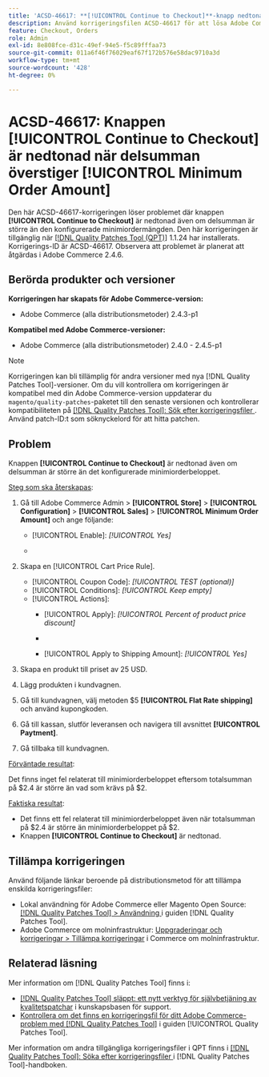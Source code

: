 ```yaml
---
title: 'ACSD-46617: **[!UICONTROL Continue to Checkout]**-knapp nedtonad när delsumman är större än det konfigurerade minimiorderbeloppet'
description: Använd korrigeringsfilen ACSD-46617 för att lösa Adobe Commerce-problemet där knappen **[!UICONTROL Continue to Checkout]** är nedtonad även om delsumman är större än det konfigurerade minimiantalet order.
feature: Checkout, Orders
role: Admin
exl-id: 8e808fce-d31c-49ef-94e5-f5c89fffaa73
source-git-commit: 011a6f46f76029eaf67f172b576e58dac9710a3d
workflow-type: tm+mt
source-wordcount: '428'
ht-degree: 0%

---
```


# ACSD-46617: Knappen [!UICONTROL Continue to Checkout] är nedtonad när delsumman överstiger [!UICONTROL Minimum Order Amount]

Den här ACSD-46617-korrigeringen löser problemet där knappen **[!UICONTROL Continue to Checkout]** är nedtonad även om delsumman är större än den konfigurerade minimiordermängden. Den här korrigeringen är tillgänglig när [[!DNL Quality Patches Tool (QPT)]](https://experienceleague.adobe.com/en/docs/commerce-operations/tools/quality-patches-tool/quality-patches-tool-to-self-serve-quality-patches) 1.1.24 har installerats. Korrigerings-ID är ACSD-46617. Observera att problemet är planerat att åtgärdas i Adobe Commerce 2.4.6.

## Berörda produkter och versioner

**Korrigeringen har skapats för Adobe Commerce-version:**

* Adobe Commerce (alla distributionsmetoder) 2.4.3-p1

**Kompatibel med Adobe Commerce-versioner:**

* Adobe Commerce (alla distributionsmetoder) 2.4.0 - 2.4.5-p1

>[!NOTE]
>
>Korrigeringen kan bli tillämplig för andra versioner med nya [!DNL Quality Patches Tool]-versioner. Om du vill kontrollera om korrigeringen är kompatibel med din Adobe Commerce-version uppdaterar du `magento/quality-patches`-paketet till den senaste versionen och kontrollerar kompatibiliteten på [[!DNL Quality Patches Tool]: Sök efter korrigeringsfiler ](https://experienceleague.adobe.com/tools/commerce-quality-patches/index.html). Använd patch-ID:t som söknyckelord för att hitta patchen.

## Problem

Knappen **[!UICONTROL Continue to Checkout]** är nedtonad även om delsumman är större än det konfigurerade minimiorderbeloppet.

<u>Steg som ska återskapas</u>:

1. Gå till Adobe Commerce Admin > **[!UICONTROL Store]** > **[!UICONTROL Configuration]** > **[!UICONTROL Sales]** > **[!UICONTROL Minimum Order Amount]** och ange följande:
   * [!UICONTROL Enable]: *[!UICONTROL Yes]*
   * &#x200B;

     [!UICONTROL Minimum Amount]: *2*

1. Skapa en [!UICONTROL Cart Price Rule].
   * [!UICONTROL Coupon Code]: *[!UICONTROL TEST (optional)]*
   * [!UICONTROL Conditions]: *[!UICONTROL Keep empty]*
   * [!UICONTROL Actions]:
      * [!UICONTROL Apply]: *[!UICONTROL Percent of product price discount]*
      * &#x200B;

        [!UICONTROL Discount Amount]: *92*
      * [!UICONTROL Apply to Shipping Amount]: *[!UICONTROL Yes]*
1. Skapa en produkt till priset av 25 USD.
1. Lägg produkten i kundvagnen.
1. Gå till kundvagnen, välj metoden $5 **[!UICONTROL Flat Rate shipping]** och använd kupongkoden.
1. Gå till kassan, slutför leveransen och navigera till avsnittet **[!UICONTROL Paytment]**.
1. Gå tillbaka till kundvagnen.

<u>Förväntade resultat</u>:

Det finns inget fel relaterat till minimiorderbeloppet eftersom totalsumman på $2.4 är större än vad som krävs på $2.

<u>Faktiska resultat</u>:

* Det finns ett fel relaterat till minimiorderbeloppet även när totalsumman på $2.4 är större än minimiorderbeloppet på $2.
* Knappen **[!UICONTROL Continue to Checkout]** är nedtonad.

## Tillämpa korrigeringen

Använd följande länkar beroende på distributionsmetod för att tillämpa enskilda korrigeringsfiler:

* Lokal användning för Adobe Commerce eller Magento Open Source: [[!DNL Quality Patches Tool] > Användning ](/help/tools/quality-patches-tool/usage.md) i guiden [!DNL Quality Patches Tool].
* Adobe Commerce om molninfrastruktur: [Uppgraderingar och korrigeringar > Tillämpa korrigeringar](https://experienceleague.adobe.com/docs/commerce-cloud-service/user-guide/develop/upgrade/apply-patches.html) i Commerce om molninfrastruktur.

## Relaterad läsning

Mer information om [!DNL Quality Patches Tool] finns i:

* [[!DNL Quality Patches Tool] släppt: ett nytt verktyg för självbetjäning av kvalitetspatchar](https://experienceleague.adobe.com/en/docs/commerce-operations/tools/quality-patches-tool/quality-patches-tool-to-self-serve-quality-patches) i kunskapsbasen för support.
* [Kontrollera om det finns en korrigeringsfil för ditt Adobe Commerce-problem med  [!DNL Quality Patches Tool]](/help/tools/quality-patches-tool/patches-available-in-qpt/check-patch-for-magento-issue-with-magento-quality-patches.md) i guiden [!UICONTROL Quality Patches Tool].


Mer information om andra tillgängliga korrigeringsfiler i QPT finns i [[!DNL Quality Patches Tool]: Söka efter korrigeringsfiler ](https://experienceleague.adobe.com/tools/commerce-quality-patches/index.html) i [!DNL Quality Patches Tool]-handboken.
